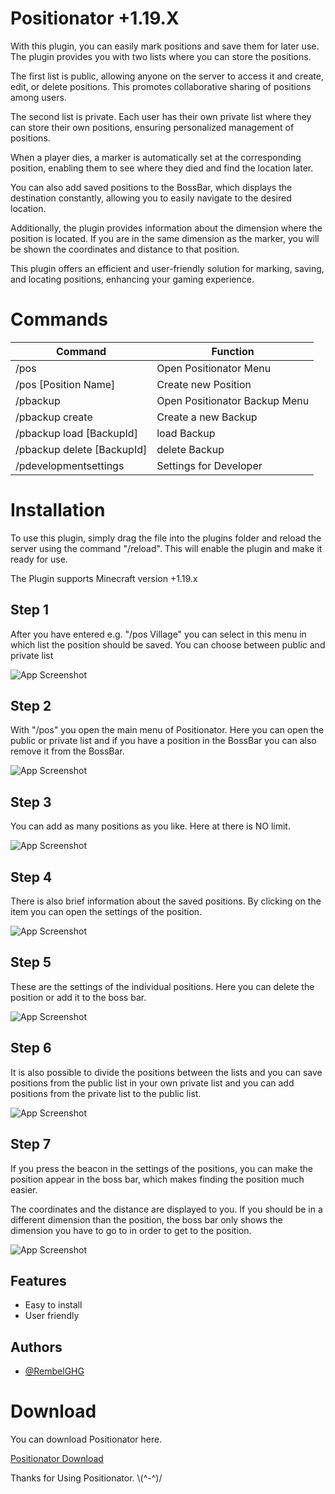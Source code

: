 # Positionator     +1.19.X

With this plugin, you can easily mark positions and save them for later use. The plugin provides you with two lists where you can store the positions.

The first list is public, allowing anyone on the server to access it and create, edit, or delete positions. This promotes collaborative sharing of positions among users.

The second list is private. Each user has their own private list where they can store their own positions, ensuring personalized management of positions.

When a player dies, a marker is automatically set at the corresponding position, enabling them to see where they died and find the location later.

You can also add saved positions to the BossBar, which displays the destination constantly, allowing you to easily navigate to the desired location.

Additionally, the plugin provides information about the dimension where the position is located. If you are in the same dimension as the marker, you will be shown the coordinates and distance to that position.

This plugin offers an efficient and user-friendly solution for marking, saving, and locating positions, enhancing your gaming experience.


# Commands

| Command      | Function                   |
|-----------|---------------------------------|
| /pos  | Open Positionator Menu  |
| /pos [Position Name]  | Create new Position  |
| /pbackup  |  Open Positionator Backup Menu  |
| /pbackup create  | Create a new Backup  |
| /pbackup load [BackupId]  | load Backup  |
| /pbackup delete [BackupId]  | delete Backup  |
| /pdevelopmentsettings  | Settings for Developer  |

# Installation

To use this plugin, simply drag the file into the plugins folder and reload the server using the command "/reload". This will enable the plugin and make it ready for use.

The Plugin supports Minecraft version +1.19.x
## Step 1
After you have entered e.g. "/pos Village" you can select in this menu in which list the position should be saved.
You can choose between public and private list

![App Screenshot](https://i.ibb.co/d6pNDxv/2023-06-10-01-47-49.png)
## Step 2
With "/pos" you open the main menu of Positionator.
Here you can open the public or private list and if you have a position in the BossBar you can also remove it from the BossBar.

![App Screenshot](https://i.ibb.co/FB3p6PP/2023-06-10-01-48-21.png)
## Step 3

You can add as many positions as you like.
Here at there is NO limit.

![App Screenshot](https://i.ibb.co/rkRT8sb/2023-06-10-01-39-00.png)
## Step 4

There is also brief information about the saved positions.
By clicking on the item you can open the settings of the position.

![App Screenshot](https://i.ibb.co/s6t2bdq/2023-06-10-01-37-39.png)
## Step 5

These are the settings of the individual positions.
Here you can delete the position or add it to the boss bar.

![App Screenshot](https://i.ibb.co/V3rY2ff/2023-06-10-01-39-24.png)
## Step 6

It is also possible to divide the positions between the lists and you can save positions from the public list in your own private list and you can add positions from the private list to the public list.

![App Screenshot](https://i.ibb.co/MR7z1ND/2023-06-10-01-40-12.png)
## Step 7

If you press the beacon in the settings of the positions, you can make the position appear in the boss bar, which makes finding the position much easier.

The coordinates and the distance are displayed to you.
If you should be in a different dimension than the position, the boss bar only shows the dimension you have to go to in order to get to the position.

![App Screenshot](https://i.ibb.co/dcVXqJX/2023-06-10-01-36-51.png)
## Features

- Easy to install
- User friendly


## Authors

- [@RembelGHG](https://github.com/JSander1808)


# Download

You can download Positionator here.

[Positionator Download](https://github.com/JSander1808/Positionator/releases)

Thanks for Using Positionator.   \\(^-^)/
 

